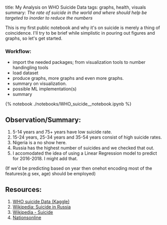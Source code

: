 title: My Analysis on WHO Suicide Data
tags: graphs, health, visuals
summary: _The rate of suicide in the world and where should help be targeted to inorder to reduce the numbers_



This is my first public notebook and why it's on suicide is merely a thing of coincidence.
I'll try to be brief while simplistic in pouring out figures and graphs, so let's get started.

### Workflow:
- import the needed packages; from visualization tools to number handingling tools
- load dataset
- produce graphs, more graphs and even more graphs.
- summary on visualization.
- possible ML implementation(s)
- summary


{% notebook ./notebooks/WHO_suicide__notebook.ipynb %}

## Observation/Summary:

1. 5-14 years and 75+ years have low suicide rate.
2. 15-24 years, 25-34 years and 35-54 years consist of high suicide rates.
3. Nigeria is a no show here.
4. Russia has the highest number of suicides and we checked that out.
5. I accomodated the idea of using a Linear Regression model to predict for 2016-2018. I might add that.

(If we'd be predicting based on year then onehot encoding most of the features(e.g sex, age) should be employed)


## Resources:
1. [WHO suicide Data (Kaggle)](https://www.kaggle.com/szamil/who-suicide-statistics/kernels)
2. [Wikipedia: Suicide in Russia](https://en.wikipedia.org/wiki/Suicide_in_Russia)
3. [Wikipedia - Suicide](https://en.wikipedia.org/wiki/Suicide)
4. [Nationsonline](https://www.nationsonline.org/oneworld/third_world.htm)
